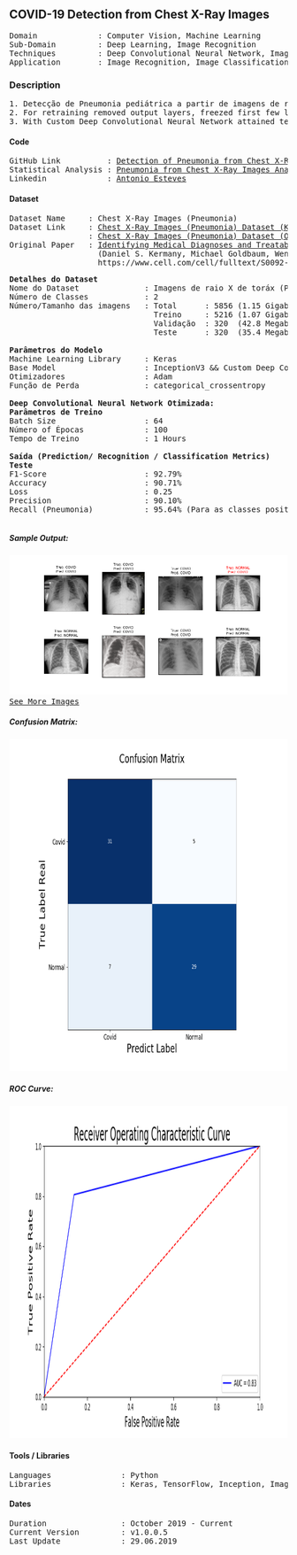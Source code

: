 ## COVID-19 Detection from Chest X-Ray Images                                      

<pre>
Domain             : Computer Vision, Machine Learning
Sub-Domain         : Deep Learning, Image Recognition
Techniques         : Deep Convolutional Neural Network, ImageNet, Inception
Application        : Image Recognition, Image Classification, Medical Imaging
</pre>

### Description
<pre>
1. Detecção de Pneumonia pediátrica a partir de imagens de raios X de tórax utlizando uma Deep Convolutional Neural Network otimizada e retreinando um modelo pré-treinado  “InceptionV3” com 5856 imagens de raios X (1.15GB).
2. For retraining removed output layers, freezed first few layers and fine-tuned model for two new label classes (Pneumonia and Normal).
3. With Custom Deep Convolutional Neural Network attained testing accuracy 89.14% and loss 0.31.
</pre>

#### Code
<pre>
GitHub Link          : <a href=https://github.com/toniesteves/Detection-of-Pneumonia-from-Chest-X-Ray-Images>Detection of Pneumonia from Chest X-Ray Images(GitHub)</a>
Statistical Analysis : <a href=https://github.com/toniesteves/chest-x-ray-pneumonia-inference>Pneumonia from Chest X-Ray Images Analysis inference(GitHub)</a>
Linkedin             : <a href=https://www.linkedin.com/in/toniesteves/>Antonio Esteves</a>
</pre>

#### Dataset
<pre>
Dataset Name     : Chest X-Ray Images (Pneumonia)
Dataset Link     : <a href=https://www.kaggle.com/paultimothymooney/chest-xray-pneumonia>Chest X-Ray Images (Pneumonia) Dataset (Kaggle)</a>
                 : <a href=https://data.mendeley.com/datasets/rscbjbr9sj/2>Chest X-Ray Images (Pneumonia) Dataset (Original Dataset - No Labeled)</a>
Original Paper   : <a href=https://www.cell.com/cell/fulltext/S0092-8674(18)30154-5>Identifying Medical Diagnoses and Treatable Diseases by Image-Based Deep Learning</a>
                   (Daniel S. Kermany, Michael Goldbaum, Wenjia Cai, M. Anthony Lewis, Huimin Xia, Kang Zhang)
                   https://www.cell.com/cell/fulltext/S0092-8674(18)30154-5
</pre>

<pre>
<b>Detalhes do Dataset</b>
Nome do Dataset              : Imagens de raio X de toráx (Pneumonia)
Número de Classes            : 2
Número/Tamanho das imagens   : Total      : 5856 (1.15 Gigabyte (GB))
                               Treino     : 5216 (1.07 Gigabyte (GB))
                               Validação  : 320  (42.8 Megabyte (MB))
                               Teste      : 320  (35.4 Megabyte (MB))

<b>Parâmetros do Modelo</b>
Machine Learning Library     : Keras
Base Model                   : InceptionV3 && Custom Deep Convolutional Neural Network
Otimizadores                 : Adam
Função de Perda              : categorical_crossentropy

<b>Deep Convolutional Neural Network Otimizada: </b>
<b>Parâmetros de Treino</b>
Batch Size                   : 64
Número of Épocas             : 100
Tempo de Treino              : 1 Hours

<b>Saída (Prediction/ Recognition / Classification Metrics)</b>
<b>Teste</b>
F1-Score                     : 92.79%
Accuracy                     : 90.71%
Loss                         : 0.25
Precision                    : 90.10%
Recall (Pneumonia)           : 95.64% (Para as classes positivas)
<!--Specificity             : -->
</pre>

##### Sample Output:
<kbd>
<img src=https://github.com/toniesteves/covid19-chest-x-ray-detection/blob/master/data/output/figures/sample.png>
</kbd>

<kbd>
<a href=https://github.com/toniesteves/covid19-chest-x-ray-detection/blob/master/data/output/figures/result.png>See More Images</a>
</kbd>

##### Confusion Matrix:
<kbd>
<img src=https://github.com/toniesteves/covid19-chest-x-ray-detection/blob/master/data/output/figures/CM.png alt="Confusion Matrix" width=800px height=600px>
</kbd>

##### ROC Curve:
<kbd>
<img src=https://github.com/toniesteves/covid19-chest-x-ray-detection/blob/master/data/output/figures/ROC.png alt="ROC Curve" width=800px height=600px>
</kbd>


#### Tools / Libraries
<pre>
Languages               : Python
Libraries               : Keras, TensorFlow, Inception, ImageNet
</pre>

#### Dates
<pre>
Duration                : October 2019 - Current
Current Version         : v1.0.0.5
Last Update             : 29.06.2019
</pre>
